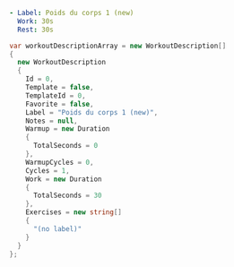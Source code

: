﻿``` yaml
- Label: Poids du corps 1 (new)
  Work: 30s
  Rest: 30s
```

``` C#
var workoutDescriptionArray = new WorkoutDescription[]
{
  new WorkoutDescription
  {
    Id = 0,
    Template = false,
    TemplateId = 0,
    Favorite = false,
    Label = "Poids du corps 1 (new)",
    Notes = null,
    Warmup = new Duration
    {
      TotalSeconds = 0
    },
    WarmupCycles = 0,
    Cycles = 1,
    Work = new Duration
    {
      TotalSeconds = 30
    },
    Exercises = new string[]
    {
      "(no label)"
    }
  }
};
```
